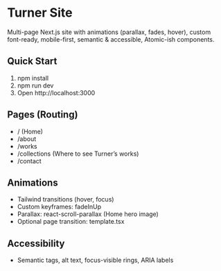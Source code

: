 # Turner Site

Multi-page Next.js site with animations (parallax, fades, hover), custom font-ready, mobile-first, semantic & accessible, Atomic-ish components.

## Quick Start
1. npm install
2. npm run dev
3. Open http://localhost:3000

## Pages (Routing)
- / (Home)
- /about
- /works
- /collections  (Where to see Turner’s works)
- /contact

## Animations
- Tailwind transitions (hover, focus)
- Custom keyframes: fadeInUp
- Parallax: react-scroll-parallax (Home hero image)
- Optional page transition: template.tsx

## Accessibility
- Semantic tags, alt text, focus-visible rings, ARIA labels